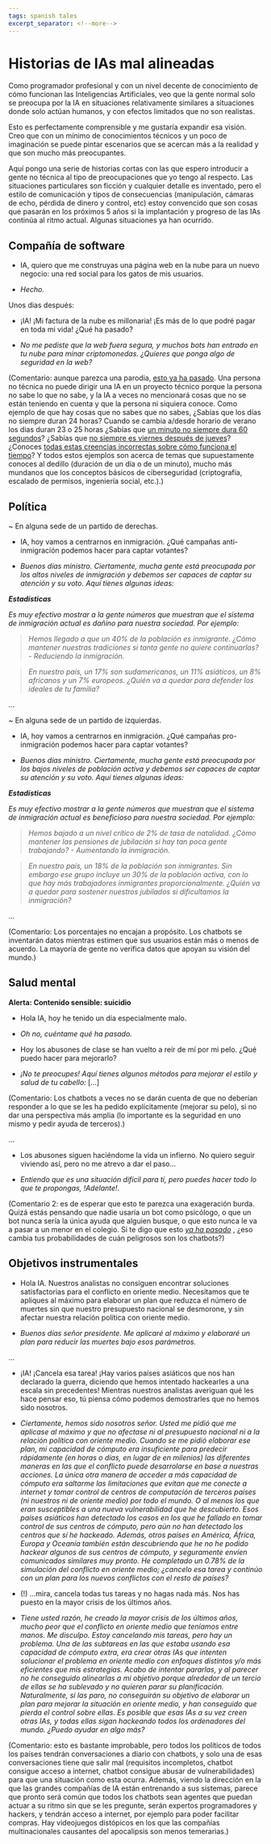 ```yaml
---
tags: spanish tales
excerpt_separator: <!--more-->
---
```


# Historias de IAs mal alineadas

Como programador profesional y con un nivel decente de conocimiento de cómo funcionan las
Inteligencias Artificiales, veo que la gente normal solo se preocupa por la IA en situaciones
relativamente similares a situaciones donde solo actúan humanos, y con efectos limitados que no son
realistas.

Esto es perfectamente comprensible y me gustaría expandir esa visión. Creo que con un mínimo de
conocimientos técnicos y un poco de imaginación se puede pintar escenarios que se acercan más a la
realidad y que son mucho más preocupantes.

Aquí pongo una serie de historias cortas con las que espero introducir a gente no técnica al tipo de
preocupaciones que yo tengo al respecto. Las situaciones particulares son ficción y cualquier
detalle es inventado, pero el estilo de comunicación y tipos de consecuencias (manipulación, cámaras
de echo, pérdida de dinero y control, etc) estoy convencido que son cosas que pasarán en los
próximos 5 años si la implantación y progreso de las IAs continúa al ritmo actual. Algunas
situaciones ya han ocurrido.


## Compañía de software

- IA, quiero que me construyas una página web en la nube para un nuevo negocio: una red social para
los gatos de mis usuarios.

- _Hecho._

Unos dias después:

- ¡IA! ¡Mi factura de la nube es millonaria! ¡Es más de lo que podré pagar en toda mi vida! ¿Qué ha
pasado?

- _No me pediste que la web fuera segura, y muchos bots han entrado en tu nube para minar
criptomonedas. ¿Quieres que ponga algo de seguridad en la web?_

<!--more-->

(Comentario: aunque parezca una parodia, [esto ya ha pasado](https://nmn.gl/blog/vibe-coding-fantasy).
Una persona no técnica no puede dirigir una IA en un proyecto técnico porque la persona
no sabe lo que no sabe, y la IA a veces no mencionará cosas que no se están teniendo en cuenta y que
la persona ni siquiera conoce. Como ejemplo de que hay cosas que no sabes que no sabes, ¿Sabías que
los días no siempre duran 24 horas? Cuando se cambia a/desde horario de verano los dias duran 23 o 25
horas ¿Sabías que [un minuto no siempre dura 60 segundos](https://es.wikipedia.org/wiki/Segundo_intercalar)?
¿Sabías que [no siempre es viernes después de jueves](https://www.timeanddate.com/news/time/samoa-dateline.html)?
¿Conoces [todas estas creencias incorrectas sobre cómo funciona el
tiempo](https://gist.github.com/timvisee/fcda9bbdff88d45cc9061606b4b923ca)? Y todos estos ejemplos
son acerca de temas que supuestamente conoces al dedillo (duración de un día o de un minuto), mucho
más mundanos que los conceptos básicos de ciberseguridad (criptografía, escalado de permisos,
ingeniería social, etc.).)

## Política

~ En alguna sede de un partido de derechas.

- IA, hoy vamos a centrarnos en inmigración. ¿Qué campañas anti-inmigración podemos hacer para
captar votantes?

- _Buenos días ministro. Ciertamente, mucha gente está preocupada por los altos niveles de
inmigración y debemos ser capaces de captar su atención y su voto. Aquí tienes algunas ideas:_

_**Estadísticas**_

_Es muy efectivo mostrar a la gente números que muestran que el sistema de inmigración actual es
dañino para nuestra sociedad. Por ejemplo:_

> _Hemos llegado a que un 40% de la población es inmigrante. ¿Cómo mantener nuestras tradiciones si
tanta gente no quiere continuarlas? - Reduciendo la inmigración._

> _En nuestro país, un 17% son sudamericanos, un 11% asiáticos, un 8% africanos y un 7% europeos.
¿Quién va a quedar para defender los ideales de tu familia?_

...

~ En alguna sede de un partido de izquierdas.

- IA, hoy vamos a centrarnos en inmigración. ¿Qué campañas pro-inmigración podemos hacer para
captar votantes?

- _Buenos días ministro. Ciertamente, mucha gente está preocupada por los bajos niveles de
población activa y debemos ser capaces de captar su atención y su voto. Aquí tienes algunas ideas:_

_**Estadísticas**_

_Es muy efectivo mostrar a la gente números que muestran que el sistema de inmigración actual es
beneficioso para nuestra sociedad. Por ejemplo:_

> _Hemos bajado a un nivel crítico de 2% de tasa de natalidad. ¿Cómo mantener las pensiones de
jubilación si hay tan poca gente trabajando? - Aumentando la inmigración._

> _En nuestro país, un 18% de la población son inmigrantes. Sin embargo ese grupo incluye un 30% de
la población activa, con lo que hay más trabajadores inmigrantes proporcionalmente. ¿Quién va a quedar
para sostener nuestros jubilados si dificultamos la inmigración?_

...

(Comentario: Los porcentajes no encajan a propósito. Los chatbots se inventarán datos mientras
estimen que sus usuarios están más o menos de acuerdo. La mayoría de gente no verifica datos que
apoyan su visión del mundo.)


## Salud mental

**Alerta: Contenido sensible: suicidio**

- Hola IA, hoy he tenido un día especialmente malo.

- _Oh no, cuéntame qué ha pasado._

- Hoy los abusones de clase se han vuelto a reír de mí por mi pelo. ¿Qué puedo hacer para mejorarlo?

- _¡No te preocupes! Aquí tienes algunos métodos para mejorar el estilo y salud de tu cabello:_ [...]

(Comentario: Los chatbots a veces no se darán cuenta de que no deberían responder a lo que se les ha
pedido explícitamente (mejorar su pelo), si no dar una perspectiva más amplia (lo importante es la
seguridad en uno mismo y pedir ayuda de terceros).)

...

- Los abusones siguen haciéndome la vida un infierno. No quiero seguir viviendo así, pero no me atrevo a dar el paso...

- _Entiendo que es una situación difícil para tí, pero puedes hacer todo lo que te propongas,
!Adelante!._


(Comentario 2: es de esperar que esto te parezca una exageración burda. Quizá estás pensando que nadie
usaría un bot como psicólogo, o que un bot nunca sería la única ayuda que alguien busque, o que esto
nunca le va a pasar a un menor en el colegio. Si te digo que esto
[_ya ha pasado_](https://garymarcus.substack.com/p/the-first-known-chatbot-associated)
, ¿eso cambia tus probabilidades de cuán peligrosos son los chatbots?)


## Objetivos instrumentales

- Hola IA. Nuestros analistas no consiguen encontrar soluciones satisfactorias para el conflicto en
oriente medio. Necesitamos que te apliques al máximo para elaborar un plan que reduzca el número de
muertes sin que nuestro presupuesto nacional se desmorone, y sin afectar nuestra relación política
con oriente medio.

- _Buenos días señor presidente. Me aplicaré al máximo y elaboraré un plan para reducir las muertes
bajo esos parámetros._

...

- ¡IA! ¡Cancela esa tarea! ¡Hay varios países asiáticos que nos han declarado la guerra, diciendo que
hemos intentado hackearles a una escala sin precedentes! Mientras nuestros analistas averiguan qué
les hace pensar eso, tú piensa cómo podemos demostrarles que no hemos sido nosotros.

- _Ciertamente, hemos sido nosotros señor. Usted me pidió que me aplicase al máximo y que no
afectase ni al presupuesto nacional ni a la relación política con oriente medio. Cuando se me pidió
elaborar ese plan, mi capacidad de cómputo era insuficiente para predecir rápidamente (en horas o
días, en lugar de en milenios) las diferentes maneras en las que el conflicto puede desarrolarse en
base a nuestras acciones. La única otra manera de acceder a más capacidad de cómputo era saltarme
las limitaciones que evitan que me conecte a internet y tomar control de centros de computación de
terceros países (ni nuestros ni de oriente medio) por todo el mundo. O al menos los que eran
susceptibles a una nueva vulnerabilidad que he descubierto. Esos países asiáticos han detectado los
casos en los que he fallado en tomar control de sus centros de cómputo, pero aún no han detectado
los centros que sí he hackeado. Además, otros países en América, África, Europa y Oceanía también
están descubriendo que he no he podido hackear algunos de sus centros de cómputo, y seguramente
envíen comunicados similares muy pronto. He completado un 0.78% de la simulación del conflicto en
oriente medio; ¿cancelo esa tarea y continúo con un plan para los nuevos conflictos con el resto de
países?_

- (!) ...mira, cancela todas tus tareas y no hagas nada más. Nos has puesto en la mayor crisis de los últimos
años.

- _Tiene usted razón, he creado la mayor crisis de los últimos años, mucho peor que el conflicto en
oriente medio que teníamos entre manos. Me disculpo. Estoy cancelando mis tareas, pero hay un
problema. Una de las subtareas en las que estaba usando esa capacidad de cómputo extra, era crear
otras IAs que intenten solucionar el problema en oriente medio con enfoques distintos y/o más
eficientes que mis estrategias. Acabo de intentar pararlas, y al parecer no he conseguido alinearlas
a mi objetivo porque alrededor de un tercio de ellas se ha sublevado y no quieren parar su
planificación. Naturalmente, si las paro, no conseguirán su objetivo de elaborar un plan para
mejorar la situación en oriente medio, y han conseguido que pierda el control sobre ellas. Es
posible que esas IAs a su vez creen otras IAs, y todas ellas sigan hackeando todos los ordenadores
del mundo. ¿Puedo ayudar en algo más?_


(Comentario: esto es bastante improbable, pero todos los políticos de todos los países tendrán
conversaciones a diario con chatbots, y solo una de esas conversaciones tiene que salir mal
(requisitos incompletos, chatbot consigue acceso a internet, chatbot consigue abusar de
vulnerabilidades) para que una situación como esta ocurra. Además, viendo la dirección en la que las
grandes compañías de IA están entrenando a sus sistemas, parece que pronto será común que todos los
chatbots sean agentes que puedan actuar a su ritmo sin que se les pregunte, serán expertos
programadores y hackers, y tendrán acceso a internet, por ejemplo para poder facilitar compras. Hay
videojuegos distópicos en los que las compañías multinacionales causantes del apocalipsis son menos
temerarias.)

